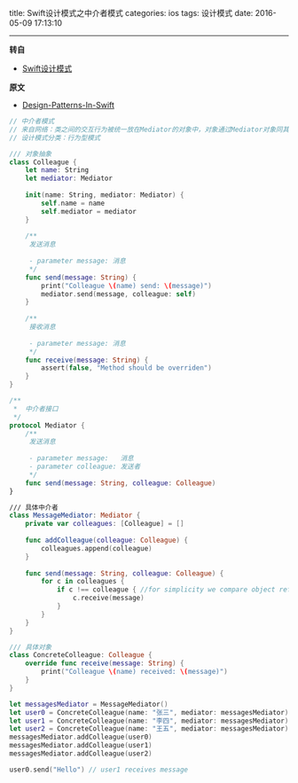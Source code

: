 title: Swift设计模式之中介者模式
categories: ios
tags: 设计模式
date: 2016-05-09 17:13:10

---

<!--head-->

**转自**

* [Swift设计模式](http://qefee.com/tags/%E8%AE%BE%E8%AE%A1%E6%A8%A1%E5%BC%8F/)

**原文**

* [Design-Patterns-In-Swift](https://github.com/ochococo/Design-Patterns-In-Swift#behavioral)

```swift
// 中介者模式
// 来自网络：类之间的交互行为被统一放在Mediator的对象中，对象通过Mediator对象同其他对象交互，Mediator对象起着控制器的作用
// 设计模式分类：行为型模式

/// 对象抽象
class Colleague {
    let name: String
    let mediator: Mediator
    
    init(name: String, mediator: Mediator) {
        self.name = name
        self.mediator = mediator
    }
    
    /**
     发送消息
     
     - parameter message: 消息
     */
    func send(message: String) {
        print("Colleague \(name) send: \(message)")
        mediator.send(message, colleague: self)
    }
    
    /**
     接收消息
     
     - parameter message: 消息
     */
    func receive(message: String) {
        assert(false, "Method should be overriden")
    }
}

/**
 *  中介者接口
 */
protocol Mediator {
    /**
     发送消息
     
     - parameter message:   消息
     - parameter colleague: 发送者
     */
    func send(message: String, colleague: Colleague)
}

/// 具体中介者
class MessageMediator: Mediator {
    private var colleagues: [Colleague] = []
    
    func addColleague(colleague: Colleague) {
        colleagues.append(colleague)
    }
    
    func send(message: String, colleague: Colleague) {
        for c in colleagues {
            if c !== colleague { //for simplicity we compare object references
                c.receive(message)
            }
        }
    }
}

/// 具体对象
class ConcreteColleague: Colleague {
    override func receive(message: String) {
        print("Colleague \(name) received: \(message)")
    }
}

let messagesMediator = MessageMediator()
let user0 = ConcreteColleague(name: "张三", mediator: messagesMediator)
let user1 = ConcreteColleague(name: "李四", mediator: messagesMediator)
let user2 = ConcreteColleague(name: "王五", mediator: messagesMediator)
messagesMediator.addColleague(user0)
messagesMediator.addColleague(user1)
messagesMediator.addColleague(user2)

user0.send("Hello") // user1 receives message
```



<!--more-->



<!--body-->
